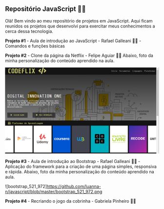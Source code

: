 ## Repositório JavaScript :woman_technologist:

Olá! Bem vindo ao meu repositório de projetos em JavaScript. Aqui ficam reunidos os projetos que desenvolvi para exercitar meus conhecimentos a cerca dessa tecnologia.



**Projeto #1** - Aula de introdução ao JavaScript - Rafael Galleani :man_technologist: - Comandos e funções básicas

**Projeto #2** - Clone da página da Netflix - Felipe Aguiar :man_technologist: Abaixo, foto da minha personalização do conteúdo aprendido na aula.

![codeflix_1076_600](https://github.com/luanna-n/javascript/blob/master/codeflix_1076_600.png?raw=true)

**Projeto #3** - Aula de introdução ao Bootstrap - Rafael Galleani :man_technologist: - Aplicação do framework para a criação de uma página simples, responsiva e rápida. Abaixo, foto da minha personalização do conteúdo aprendido na aula.

![bootstrap_521_972]https://github.com/luanna-n/javascript/blob/master/bootstrap_521_972.png

**Projeto #4** - Recriando o jogo da cobrinha - Gabriela Pinheiro :woman_technologist:

